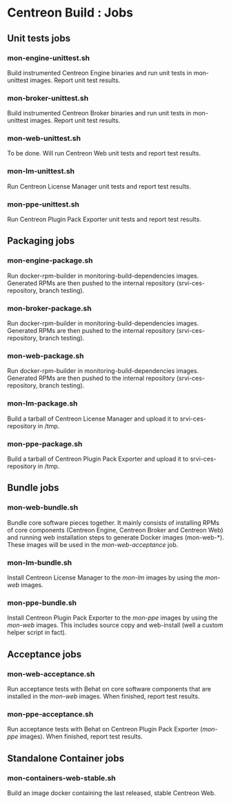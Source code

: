 # Centreon Build : Jobs

## Unit tests jobs

### mon-engine-unittest.sh

Build instrumented Centreon Engine binaries and run unit tests in
mon-unittest images. Report unit test results.

### mon-broker-unittest.sh

Build instrumented Centreon Broker binaries and run unit tests in
mon-unittest images. Report unit test results.

### mon-web-unittest.sh

To be done. Will run Centreon Web unit tests and report test results.

### mon-lm-unittest.sh

Run Centreon License Manager unit tests and report test results.

### mon-ppe-unittest.sh

Run Centreon Plugin Pack Exporter unit tests and report test results.

## Packaging jobs

### mon-engine-package.sh

Run docker-rpm-builder in monitoring-build-dependencies images.
Generated RPMs are then pushed to the internal repository
(srvi-ces-repository, branch testing).

### mon-broker-package.sh

Run docker-rpm-builder in monitoring-build-dependencies images.
Generated RPMs are then pushed to the internal repository
(srvi-ces-repository, branch testing).

### mon-web-package.sh

Run docker-rpm-builder in monitoring-build-dependencies images.
Generated RPMs are then pushed to the internal repository
(srvi-ces-repository, branch testing).

### mon-lm-package.sh

Build a tarball of Centreon License Manager and upload it to
srvi-ces-repository in /tmp.

### mon-ppe-package.sh

Build a tarball of Centreon Plugin Pack Exporter and upload it to
srvi-ces-repository in /tmp.

## Bundle jobs

### mon-web-bundle.sh

Bundle core software pieces together. It mainly consists of installing
RPMs of core components (Centreon Engine, Centreon Broker and Centreon
Web) and running web installation steps to generate Docker images
(mon-web-*). These images will be used in the *mon-web-acceptance* job.

### mon-lm-bundle.sh

Install Centreon License Manager to the *mon-lm* images by using the
*mon-web* images.

### mon-ppe-bundle.sh

Install Centreon Plugin Pack Exporter to the *mon-ppe* images by using
the *mon-web* images. This includes source copy and web-install (well
a custom helper script in fact).

## Acceptance jobs

### mon-web-acceptance.sh

Run acceptance tests with Behat on core software components that are
installed in the *mon-web* images. When finished, report test results.

### mon-ppe-acceptance.sh

Run acceptance tests with Behat on Centreon Plugin Pack Exporter
(*mon-ppe* images). When finished, report test results.

## Standalone Container jobs

### mon-containers-web-stable.sh

Build an image docker containing the last released, stable Centreon
Web.